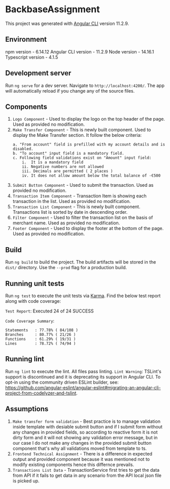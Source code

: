 # BackbaseAssignment

This project was generated with [Angular CLI](https://github.com/angular/angular-cli) version 11.2.9.

## Environment

npm version - 6.14.12
Angular CLI version - 11.2.9
Node version - 14.16.1
Typescript version - 4.1.5

## Development server

Run `ng serve` for a dev server. Navigate to `http://localhost:4200/`. The app will automatically reload if you change any of the source files.

## Components

1. `Logo Component` - Used to display the logo on the top header of the page. Used as provided no modification.
2. `Make Transfer Component` - This is newly built component. Used to display the Make Transfer section. It follow the below criteria: 
    ```shell
    a. "From account" field is prefilled with my account details and is disabled.
    b. "To account" input field is a mandatory field.
    c. Following field validations exist on "Amount" input field:
        i.  It is a mandatory field
        ii. Negative numbers are not allowed
        iii. Decimals are permitted ( 2 places )
        iv. It does not allow amount below the total balance of -€500  
    ```
3. `Submit Button Component` - Used to submit the transaction. Used as provided no modification. 
4. `Transaction Item Component` -  Transaction Item is showing each transaction in the list. Used as provided no modification. 
5. `Transaction List Component` - This is newly built component. Transactions list is sorted by date in descending order.
6. `Filter Component` - Used to filter the transaction list on the basis of merchant name. Used as provided no modification.
7. `Footer Component` - Used to display the footer at the bottom of the page. Used as provided no modification.

## Build

Run `ng build` to build the project. The build artifacts will be stored in the `dist/` directory. Use the `--prod` flag for a production build.

## Running unit tests

Run `ng test` to execute the unit tests via [Karma](https://karma-runner.github.io). Find the below test report along with code coverage:

`Test Report`:
Executed 24 of 24 SUCCESS

`Code Coverage Summary`:
```shell
Statements   : 77.78% ( 84/108 )
Branches     : 80.77% ( 21/26 )
Functions    : 61.29% ( 19/31 )
Lines        : 78.72% ( 74/94 )
```
## Running lint

Run `ng lint` to execute the lint. All files pass linting.
`Lint Warning`: TSLint's support is discontinued and it is deprecating its support in Angular CLI. To opt-in using the community driven ESLint builder, see: https://github.com/angular-eslint/angular-eslint#migrating-an-angular-cli-project-from-codelyzer-and-tslint.

## Assumptions

1. `Make transfer form validation` - Best practice is to manage validation inside template with desiable submit button and if I submit form without any changes in provided fields, so according to reactive form it is not dirty form and it will not showing any validation error message, but in our case I do not make any changes in the provided submit button component that's why all validations moved from template to ts. 
2. `Frontend Technical Assignment` - There is a difference in expected output and provided component because it was mentioned not to modify existing components hence this differnce prevails.  
3. `Transactions List Data` - TransactionService first tries to get the data from API if it fails to get data in any scenario from the API local json file is picked up.  